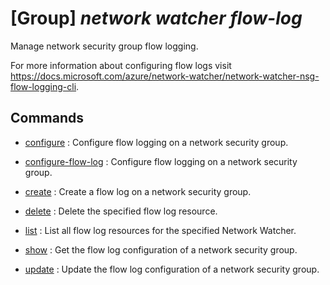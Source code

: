 # [Group] _network watcher flow-log_

Manage network security group flow logging.

For more information about configuring flow logs visit https://docs.microsoft.com/azure/network-watcher/network-watcher-nsg-flow-logging-cli.

## Commands

- [configure](/Commands/network/watcher/flow-log/_configure.md)
: Configure flow logging on a network security group.

- [configure-flow-log](/Commands/network/watcher/flow-log/_configure-flow-log.md)
: Configure flow logging on a network security group.

- [create](/Commands/network/watcher/flow-log/_create.md)
: Create a flow log on a network security group.

- [delete](/Commands/network/watcher/flow-log/_delete.md)
: Delete the specified flow log resource.

- [list](/Commands/network/watcher/flow-log/_list.md)
: List all flow log resources for the specified Network Watcher.

- [show](/Commands/network/watcher/flow-log/_show.md)
: Get the flow log configuration of a network security group.

- [update](/Commands/network/watcher/flow-log/_update.md)
: Update the flow log configuration of a network security group.
